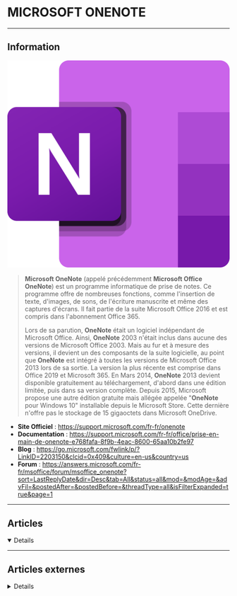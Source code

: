 # MICROSOFT ONENOTE
----

## <i class="fa-solid fa-hashtag"></i> Information

![Logo](../../_media/apps/microsoft_onenote/microsoft_office_onenote_2019.svg ':size=250 :no-zoom')


> <i class="fa-solid fa-quote-left"></i> **Microsoft OneNote** (appelé précédemment **Microsoft Office OneNote**) est un programme informatique de prise de notes. Ce programme offre de nombreuses fonctions, comme l'insertion de texte, d'images, de sons, de l'écriture manuscrite et même des captures d'écrans. Il fait partie de la suite Microsoft Office 2016 et est compris dans l'abonnement Office 365.
>
> Lors de sa parution, **OneNote** était un logiciel indépendant de Microsoft Office. Ainsi, **OneNote** 2003 n'était inclus dans aucune des versions de Microsoft Office 2003. Mais au fur et à mesure des versions, il devient un des composants de la suite logicielle, au point que **OneNote** est intégré à toutes les versions de Microsoft Office 2013 lors de sa sortie. La version la plus récente est comprise dans Office 2019 et Microsoft 365. En Mars 2014, **OneNote** 2013 devient disponible gratuitement au téléchargement, d'abord dans une édition limitée, puis dans sa version complète. Depuis 2015, Microsoft propose une autre édition gratuite mais allégée appelée "**OneNote** pour Windows 10" installable depuis le Microsoft Store. Cette dernière n'offre pas le stockage de 15 gigaoctets dans Microsoft OneDrive. <i class="fa-solid fa-quote-left fa-rotate-180"></i>


- <i class="fa-solid fa-globe"></i> **Site Officiel** : https://support.microsoft.com/fr-fr/onenote
- <i class="fa-solid fa-book"></i> **Documentation** : https://support.microsoft.com/fr-fr/office/prise-en-main-de-onenote-e768fafa-8f9b-4eac-8600-65aa10b2fe97
- <i class="fab fa-blogger-b"></i> **Blog** : https://go.microsoft.com/fwlink/p/?LinkID=2203150&clcid=0x409&culture=en-us&country=us
- <i class="fas fa-comments"></i> **Forum** : https://answers.microsoft.com/fr-fr/msoffice/forum/msoffice_onenote?sort=LastReplyDate&dir=Desc&tab=All&status=all&mod=&modAge=&advFil=&postedAfter=&postedBefore=&threadType=all&isFilterExpanded=true&page=1

---

## <i class="fa-regular fa-newspaper"></i> Articles

<details open>

</details>

---

## <i class="fa-solid fa-glasses"></i> Articles externes

<details>

- [12 Ways to Run Your Life Like a Boss With Microsoft OneNote](https://www.makeuseof.com/tag/12-ideas-run-life-like-boss-onenote/)
- [6 OneNote Tips Programmers Must Try](https://www.makeuseof.com/tag/onenote-tips-programmers/)
- [6 Ways to Speed Up Microsoft OneNote](https://www.makeuseof.com/speed-up-microsoft-onenote/)
- [8 Fixes When OneNote Isn't Working Properly](https://www.makeuseof.com/Fix-OneNote-Not-Working-Properly/)
- [Every Programmer Who Uses OneNote Needs This Add-On ASAP](https://www.makeuseof.com/tag/programmer-onenote-coding-add-on/)
- [Every Programmer Who Uses OneNote Needs This Add-On ASAP](https://www.makeuseof.com/tag/programmer-onenote-coding-add-on/)
- [Force OneNote to paste plain text only without formatting](https://www.thewindowsclub.com/force-onenote-to-paste-plain-text-only)
- [How to Create a OneNote Calendar Template](https://www.makeuseof.com/tag/onenote-calendar-template/)
- [How to Create a OneNote Calendar Template](https://www.makeuseof.com/tag/onenote-calendar-template/)
- [How to Create a Personal Wiki Using Microsoft OneNote](https://www.makeuseof.com/tag/create-wiki-onenote/)
- [How to Disable OneNote From Pasting Source Links](https://www.makeuseof.com/tag/disable-onenote-pasting-source-links/)
- [How to Edit and Crop Images in Microsoft OneNote](https://www.makeuseof.com/edit-crop-images-microsoft-onenote/)
- [How to Install Microsoft OneNote in Linux](https://linuxhint.com/install-microsoft-onenote-linux/)
- [How to Install Microsoft OneNote in Linux](https://www.tecmint.com/install-microsoft-onenote-in-linux/)
- [How to Jumpstart a Journaling Habit With 7 Simple Templates](https://www.makeuseof.com/tag/jumpstart-journaling-habit-7-simple-templates/)
- [How to Never Lose Notes Again in Your OneNote Notebooks](https://www.makeuseof.com/tag/never-lose-note-onenote-notebooks/)
- [How to Send Emails to OneNote](https://www.petri.com/how-to-send-emails-to-onenote)
- [How to Use OneNote for School: 10 Tips for Students and Teachers](https://www.makeuseof.com/tag/use-onenote-school-10-tips-students-teachers/)
- [Microsoft OneNote Keyboard Shortcuts for Windows and Mac](https://www.makeuseof.com/tag/microsoft-onenote-keyboard-shortcuts-windows-mac-cheat-sheet/)
- [The 13 Best New OneNote Features You Haven’t Tried Yet](https://www.makeuseof.com/tag/best-new-onenote-features/)
- [The OneNote FAQ: Answers to Your Note-Taking Questions](https://www.makeuseof.com/tag/onenote-questions-answers/)
- [Why Every OneNote User Needs to Start Using Tags Right Now](https://www.makeuseof.com/tag/why-every-onenote-user-needs-to-start-using-tags-right-now/)

</details>